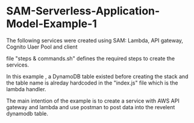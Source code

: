 # SAM-Serverless-Application-Model-Example-1

The following services were created using SAM: Lambda, API gateway, Cognito Uaer Pool and client 

file "steps & commands.sh" defines the required steps to create the services. 

In this example , a DynamoDB table existed before creating the stack and the table name is alreday hardcoded in the "index.js" file which is the lambda handler.

The main intention of the example is to create a service with AWS API gateway and lambda and use postman to post data into the revelent dynamodb table. 


